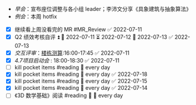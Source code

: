 - _早会_：宣布座位调整与各小组 leader；李沛文分享《具象建筑与抽象算法》 
- _例会_：本周 hotfix
- [x] 继续看上周没看完的 MR #MR_Review ✅ 2022-07-11
- [x] Q2 绩效考核自评 ⏫ 🛫 2022-07-11 ⏳ 2022-07-12 📅 2022-07-13 ✅ 2022-07-13
- [x] _交互评审_：[楼栋测算](https://www.figma.com/file/K4d3YwVxnU5830O75IJN93/%E6%A5%BC%E6%A0%8B%E6%B5%8B%E7%AE%97-0628?node-id=425%3A3790):16:00-17:45 ✅ 2022-07-11
- [x] _4.7项目启动会_ : 18:00-18:30 ✅ 2022-07-11
- [ ] kill pocket items #reading 🔁 every day
- [x] kill pocket items #reading 🔁 every day ✅ 2022-07-18
- [x] kill pocket items #reading 🔁 every day ✅ 2022-07-15
- [x] kill pocket items #reading 🔁 every day ✅ 2022-07-14
- [ ] 《3D 数学基础》阅读 #reading 🔽 🔁 every day

